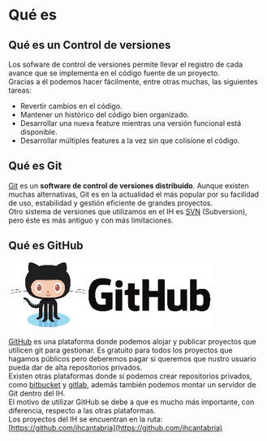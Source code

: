 # Qué es

## Qué es un Control de versiones

Los sofware de control de versiones permite llevar el registro de cada avance que se implementa en el código fuente de un proyecto.   
Gracias a él podemos hacer fácilmente, entre otras muchas, las siguientes tareas:

* Revertir cambios en el código.
* Mantener un histórico del código bien organizado.
* Desarrollar una nueva feature mientras una versión funcional está disponible.
* Desarrollar múltiples features a la vez sin que colisione el código.

## Qué es Git

[Git](http://git-scm.com/) es un **software de control de versiones distribuido**. Aunque existen muchas alternativas, Git es en la actualidad el más popular por su facilidad de uso, estabilidad y gestión eficiente de grandes proyectos.  
Otro sistema de versiones que utilizamos en el IH es [SVN](http://subversion.apache.org/) \(Subversion\), pero éste es más antiguo y con más limitaciones.

## Qué es GitHub

![](/assets/github-logo.png)

[GitHub](https://github.com/) es una plataforma donde podemos alojar y publicar proyectos que utilicen git para gestionar. Es gratuito para todos los proyectos que hagamos públicos pero deberemos pagar si queremos que nustro usuario pueda dar de alta repositorios privados.  
Existen otras plataformas donde sí podemos crear repositorios privados, como [bitbucket](https://bitbucket.org/) y [gitlab](https://about.gitlab.com/gitlab-com/), además también podemos montar un servidor de Git dentro del IH.  
El motivo de utilizar GitHub se debe a que es mucho más importante, con diferencia, respecto a las otras plataformas.  
Los proyectos del IH se encuentran en la ruta:  
[https://github.com/ihcantabria](https://github.com/ihcantabria)

